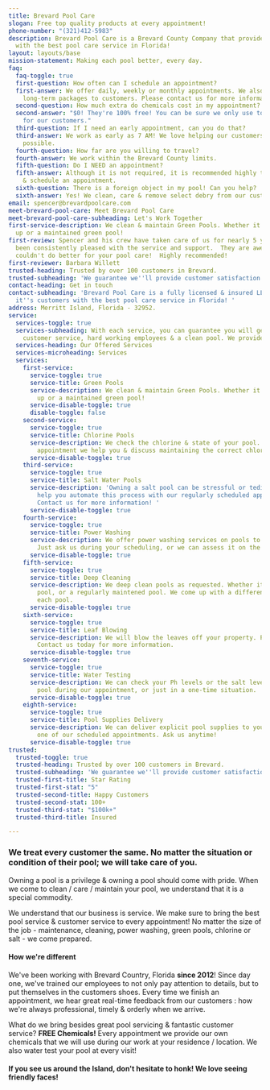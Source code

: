 ```yaml
---
title: Brevard Pool Care
slogan: Free top quality products at every appointment!
phone-number: "(321)412-5983"
description: Brevard Pool Care is a Brevard County Company that provides it's customers
  with the best pool care service in Florida!
layout: layouts/base
mission-statement: Making each pool better, every day.
faq:
  faq-toggle: true
  first-question: How often can I schedule an appointment?
  first-answer: We offer daily, weekly or monthly appointments. We also offer select
    long-term packages to customers. Please contact us for more information.
  second-question: How much extra do chemicals cost in my appointment?
  second-answer: "$0! They're 100% free! You can be sure we only use top quality products
    for our customers."
  third-question: If I need an early appointment, can you do that?
  third-answer: We work as early as 7 AM! We love helping our customers as early as
    possible.
  fourth-question: How far are you willing to travel?
  fourth-answer: We work within the Brevard County limits.
  fifth-question: Do I NEED an appointment?
  fifth-answer: Although it is not required, it is recommended highly to contact us
    & schedule an appointment.
  sixth-question: There is a foreign object in my pool! Can you help?
  sixth-answer: Yes! We clean, care & remove select debry from our customer's pools!
email: spencer@brevardpoolcare.com
meet-brevard-pool-care: Meet Brevard Pool Care
meet-brevard-pool-care-subheading: Let's Work Together
first-service-description: We clean & maintain Green Pools. Whether it's algae build
  up or a maintained green pool!
first-review: Spencer and his crew have taken care of us for nearly 5 years and we've
  been consistently pleased with the service and support.  They are awesome  and you
  couldn't do better for your pool care!  Highly recommended!
first-reviewer: Barbara Willett
trusted-heading: Trusted by over 100 customers in Brevard.
trusted-subheading: 'We guarantee we''ll provide customer satisfaction! '
contact-heading: Get in touch
contact-subheading: 'Brevard Pool Care is a fully licensed & insured LLC that provides
  it''s customers with the best pool care service in Florida! '
address: Merritt Island, Florida - 32952.
service:
  services-toggle: true
  services-subheading: With each service, you can guarantee you will get top notch
    customer service, hard working employees & a clean pool. We provide that.
  services-heading: Our Offered Services
  services-microheading: Services
  services:
    first-service:
      service-toggle: true
      service-title: Green Pools
      service-description: We clean & maintain Green Pools. Whether it's algae build
        up or a maintained green pool!
      service-disable-toggle: true
      disable-toggle: false
    second-service:
      service-toggle: true
      service-title: Chlorine Pools
      service-description: We check the chlorine & state of your pool. During every
        appointment we help you & discuss maintaining the correct chlorine levels.
      service-disable-toggle: true
    third-service:
      service-toggle: true
      service-title: Salt Water Pools
      service-description: 'Owning a salt pool can be stressful or tedious. We can
        help you automate this process with our regularly scheduled appointments.
        Contact us for more information! '
      service-disable-toggle: true
    fourth-service:
      service-toggle: true
      service-title: Power Washing
      service-description: We offer power washing services on pools to all our customers!
        Just ask us during your scheduling, or we can assess it on the spot.
      service-disable-toggle: true
    fifth-service:
      service-toggle: true
      service-title: Deep Cleaning
      service-description: We deep clean pools as requested. Whether it's an abandoned
        pool, or a regularly maintened pool. We come up with a different plan for
        each pool.
      service-disable-toggle: true
    sixth-service:
      service-toggle: true
      service-title: Leaf Blowing
      service-description: We will blow the leaves off your property. Priced per sq/ft.
        Contact us today for more information.
      service-disable-toggle: true
    seventh-service:
      service-toggle: true
      service-title: Water Testing
      service-description: We can check your Ph levels or the salt levels of your
        pool during our appointment, or just in a one-time situation.
      service-disable-toggle: true
    eighth-service:
      service-toggle: true
      service-title: Pool Supplies Delivery
      service-description: We can deliver explicit pool supplies to you, only during
        one of our scheduled appointments. Ask us anytime!
      service-disable-toggle: true
trusted:
  trusted-toggle: true
  trusted-heading: Trusted by over 100 customers in Brevard.
  trusted-subheading: 'We guarantee we''ll provide customer satisfaction! '
  trusted-first-title: Star Rating
  trusted-first-stat: "5"
  trusted-second-title: Happy Customers
  trusted-second-stat: 100+
  trusted-third-stat: "$100k+"
  trusted-third-title: Insured

---
```

### We treat every customer the same. No matter the situation or condition of their pool; we will take care of you.

Owning a pool is a privilege & owning a pool should come with pride. When we come to clean / care / maintain your pool, we understand that it is a special commodity. 

We understand that our business is service. We make sure to bring the best pool service & customer service to every appointment! No matter the size of the job - maintenance, cleaning, power washing, green pools, chlorine or salt - we come prepared.

#### How we're different

We've been working with Brevard Country, Florida **since 2012**! Since day one, we've trained our employees to not only pay attention to details, but to put themselves in the customers shoes. Every time we finish an appointment, we hear great real-time feedback from our customers : how we're always professional, timely & orderly when we arrive.

What do we bring besides great pool servicing & fantastic customer service? **FREE Chemicals!** Every appointment we provide our own chemicals that we will use during our work at your residence / location. We also water test your pool at every visit!

#### If you see us around the Island, don't hesitate to honk! We love seeing friendly faces!